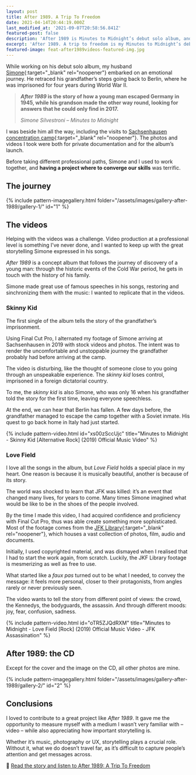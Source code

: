 ```yaml
---
layout: post
title: After 1989. A Trip To Freedom
date: 2021-04-14T20:44:19.000Z
last_modified_at: '2021-09-07T20:58:56.841Z'
featured-post: false
description: 'After 1989 is Minutes to Midnight’s debut solo album, and an emotional journey. I documented it through photography and created two music videos.'
excerpt: 'After 1989. A trip to freedom is my Minutes to Midnight’s debut solo album, and an emotional journey. I documented it through photography and created two music videos.'
featured-image: feat-after1989videos-featured-img.jpg
---
```

While working on his debut solo album, my husband [Simone](https://minutestomidnight.co.uk/){:target="_blank" rel="noopener"} embarked on an emotional journey. He retraced his grandfather’s steps going back to Berlin, where he was imprisoned for four years during World War II.

  > **_After 1989_ is the story of how a young man escaped Germany in 1945, while his grandson made the other way round, looking for answers that he could only find in 2017.**
  >
  > <cite>Simone Silvestroni – Minutes to Midnight</cite>

I was beside him all the way, including the visits to [Sachsenhausen concentration camp](https://www.sachsenhausen-sbg.de/en/){:target="_blank" rel="noopener"}. The photos and videos I took were both for private documentation and for the album’s launch.

Before taking different professional paths, Simone and I used to work together, and **having a project where to converge our skills** was terrific.

## The journey

{% include pattern-imagegallery.html folder="/assets/images/gallery-after-1989/gallery-1/" id="1" %}

## The videos

Helping with the videos was a challenge. Video production at a professional level is something I’ve never done, and I wanted to keep up with the great storytelling Simone expressed in his songs.

_After 1989_ is a concept album that follows the journey of discovery of a young man: through the historic events of the Cold War period, he gets in touch with the history of his family.

Simone made great use of famous speeches in his songs, restoring and sinchronizing them with the music: I wanted to replicate that in the videos.

### Skinny Kid

The first single of the album tells the story of the grandfather’s imprisonment.

Using Final Cut Pro, I alternated my footage of Simone arriving at Sachsenhausen in 2019 with stock videos and photos. The intent was to render the uncomfortable and unstoppable journey the grandfather probably had before arriving at the camp.

The video is disturbing, like the thought of someone close to you going through an unspeakable experience. The _skinny kid_ loses control, imprisoned in a foreign dictatorial country.

To me, the _skinny kid_ is also Simone, who was only 16 when his grandfather told the story for the first time, leaving everyone speechless.

At the end, we can hear that Berlin has fallen. A few days before, the grandfather managed to escape the camp together with a Soviet inmate. His quest to go back home in Italy had just started.

{% include pattern-video.html id="xs00zSccUjc" title="Minutes to Midnight - Skinny Kid [Alternative Rock] (2019) Official Music Video" %}

### Love Field

I love all the songs in the album, but _Love Field_ holds a special place in my heart. One reason is because it is musically beautiful, another is because of its story.

The world was shocked to learn that JFK was killed: it’s an event that changed many lives, for years to come. Many times Simone imagined what would be like to be in the shoes of the people involved.

By the time I made this video, I had acquired confidence and proficiency with Final Cut Pro, thus was able create something more sophisticated. Most of the footage comes from the [JFK Library](https://www.jfklibrary.org/){:target="_blank" rel="noopener"}, which houses a vast collection of photos, film, audio and documents.

Initially, I used copyrighted material, and was dismayed when I realised that I had to start the work again, from scratch. Luckily, the JKF Library footage is mesmerizing as well as free to use.

What started like a _faux pas_ turned out to be what I needed, to convey the message: it feels more personal, closer to their protagonists, from angles rarely or never previously seen.

The video wants to tell the story from different point of views: the crowd, the Kennedys, the bodyguards, the assassin. And through different moods: joy, fear, confusion, sadness.

{% include pattern-video.html id="oTR5ZJQdRXM" title="Minutes to Midnight - Love Field [Rock] (2019) Official Music Video - JFK Assassination" %}

## After 1989: the CD

Except for the cover and the image on the CD, all other photos are mine.

{% include pattern-imagegallery.html folder="/assets/images/gallery-after-1989/gallery-2/" id="2" %}

## Conclusions

I loved to contribute to a great project like _After 1989_. It gave me the opportunity to measure myself with a medium I wasn’t very familiar with – video – while also appreciating how important storytelling is.

Whether it’s music, photography or UX, storytelling plays a crucial role. Without it, what we do doesn’t travel far, as it’s difficult to capture people’s attention and get messages across.

<p class="detached">🔗 <a href="https://minutestomidnight.co.uk/after-1989-a-trip-to-freedom/" target="_blank" rel="noopener">Read the story and listen to After 1989: A Trip To Freedom</a></p>
